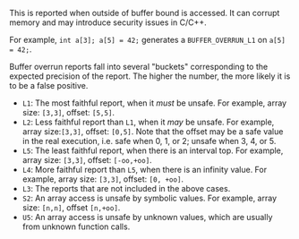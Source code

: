 This is reported when outside of buffer bound is accessed.  It can corrupt memory and may introduce
security issues in C/C++.

For example, `int a[3]; a[5] = 42;` generates a `BUFFER_OVERRUN_L1` on `a[5] = 42;`.

Buffer overrun reports fall into several "buckets" corresponding to the expected precision of the
report.  The higher the number, the more likely it is to be a false positive.

* `L1`: The most faithful report, when it *must* be unsafe.  For example, array size: `[3,3]`,
offset: `[5,5]`.
* `L2`: Less faithful report than `L1`, when it *may* be unsafe.  For example, array size:`[3,3]`,
offset: `[0,5]`.  Note that the offset may be a safe value in the real execution, i.e. safe when
0, 1, or 2; unsafe when 3, 4, or 5.
* `L5`: The least faithful report, when there is an interval top.  For example, array size:
`[3,3]`, offset: `[-oo,+oo]`.
* `L4`: More faithful report than `L5`, when there is an infinity value.  For example, array size:
`[3,3]`, offset: `[0, +oo]`.
* `L3`: The reports that are not included in the above cases.
* `S2`: An array access is unsafe by symbolic values.  For example, array size: `[n,n]`, offset
`[n,+oo]`.
* `U5`: An array access is unsafe by unknown values, which are usually from unknown function
calls.
